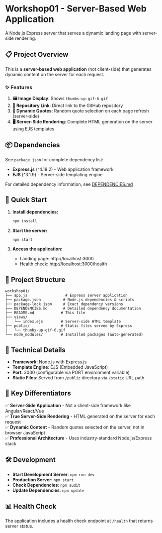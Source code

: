 # Workshop01 - Server-Based Web Application

A Node.js Express server that serves a dynamic landing page with server-side rendering.

## 📋 **Project Overview**

This is a **server-based web application** (not client-side) that generates dynamic content on the server for each request.

### ✨ **Features**

1. **🖼️ Image Display**: Shows `thumbs-up-gif-6.gif` 
2. **🔗 Repository Link**: Direct link to the GitHub repository
3. **🎲 Dynamic Quotes**: Random quote selection on each page refresh (server-side)
4. **🖥️ Server-Side Rendering**: Complete HTML generation on the server using EJS templates

## 📦 **Dependencies**

See `package.json` for complete dependency list:

- **Express.js** (^4.18.2) - Web application framework
- **EJS** (^3.1.9) - Server-side templating engine

For detailed dependency information, see [DEPENDENCIES.md](DEPENDENCIES.md)

## 🚀 **Quick Start**

1. **Install dependencies:**
   ```bash
   npm install
   ```

2. **Start the server:**
   ```bash
   npm start
   ```

3. **Access the application:**
   - Landing page: http://localhost:3000
   - Health check: http://localhost:3000/health

## 📁 **Project Structure**

```
workshop01/
├── app.js                 # Express server application
├── package.json          # Node.js dependencies & scripts
├── package-lock.json     # Exact dependency versions
├── DEPENDENCIES.md       # Detailed dependency documentation
├── README.md            # This file
├── views/
│   └── index.ejs        # Server-side HTML template
├── public/              # Static files served by Express
│   └── thumbs-up-gif-6.gif
└── node_modules/        # Installed packages (auto-generated)
```

## 🔧 **Technical Details**

- **Framework**: Node.js with Express.js
- **Template Engine**: EJS (Embedded JavaScript)
- **Port**: 3000 (configurable via PORT environment variable)
- **Static Files**: Served from `/public` directory via `/static` URL path

## 🎯 **Key Differentiators**

✅ **Server-Side Application** - Not a client-side framework like Angular/React/Vue  
✅ **True Server-Side Rendering** - HTML generated on the server for each request  
✅ **Dynamic Content** - Random quotes selected on the server, not in browser JavaScript  
✅ **Professional Architecture** - Uses industry-standard Node.js/Express stack  

## 🛠️ **Development**

- **Start Development Server**: `npm run dev`
- **Production Server**: `npm start`
- **Check Dependencies**: `npm audit`
- **Update Dependencies**: `npm update`

## 📊 **Health Check**

The application includes a health check endpoint at `/health` that returns server status.